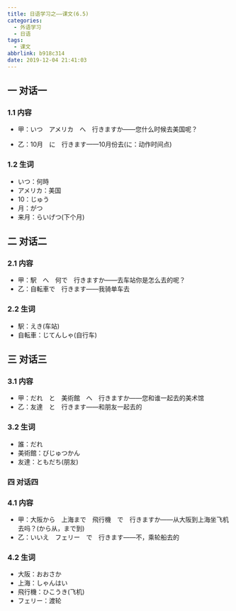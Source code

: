 ```yaml
---
title: 日语学习之——课文(6.5)
categories:
  - 外语学习
  - 日语
tags:
  - 课文
abbrlink: b918c314
date: 2019-12-04 21:41:03
---
```

## 一 对话一

### 1.1 内容

* 甲：いつ　アメリカ　へ　行きますか——您什么时候去美国呢？

* 乙：10月　に　行きます——10月份去(に：动作时间点)  

  <!--more-->

### 1.2 生词

* いつ：何時
* アメリカ：美国
* 10：じゅう
* 月：がつ
* 来月：らいげつ(下个月)

## 二 对话二

### 2.1 内容

* 甲：駅　へ　何で　行きますか——去车站你是怎么去的呢？
* 乙：自転車で　行きます——我骑单车去

### 2.2 生词

* 駅：えき(车站)
* 自転車：じてんしゃ(自行车)

## 三 对话三

### 3.1 内容

* 甲：だれ　と　美術館　へ　行きますか——您和谁一起去的美术馆
* 乙：友達　と　行きます——和朋友一起去的

### 3.2 生词

* 誰：だれ
* 美術館：びじゅつかん
* 友達：ともだち(朋友)

### 四 对话四

### 4.1 内容

* 甲：大阪から　上海まで　飛行機　で　行きますか——从大阪到上海坐飞机去吗？(から从，まで到)
* 乙：いいえ　フェリー　で　行きます——不，乘轮船去的

### 4.2 生词

* 大阪：おおさか
* 上海：しゃんはい
* 飛行機：ひこうき(飞机)
* フェリー：渡轮
